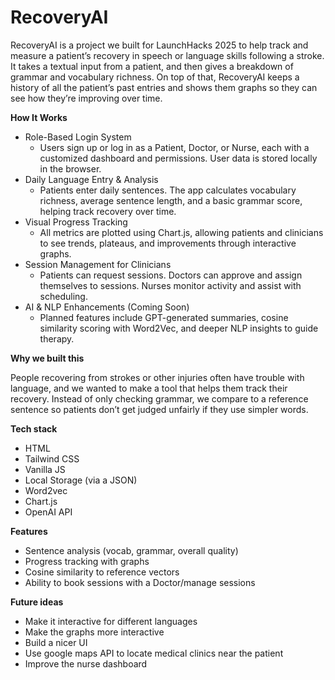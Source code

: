# RecoveryAI

RecoveryAI is a project we built for LaunchHacks 2025 to help track and measure a patient’s recovery in speech or language skills following a stroke. It takes a textual input from a patient, and then gives a breakdown of grammar and vocabulary richness.
On top of that, RecoveryAI keeps a history of all the patient’s past entries and shows them graphs so they can see how they’re improving over time.

**How It Works**

- Role-Based Login System
  - Users sign up or log in as a Patient, Doctor, or Nurse, each with a customized dashboard and permissions. User data is stored locally in the browser.
- Daily Language Entry & Analysis
  - Patients enter daily sentences. The app calculates vocabulary richness, average sentence length, and a basic grammar score, helping track recovery over time.
- Visual Progress Tracking
  - All metrics are plotted using Chart.js, allowing patients and clinicians to see trends, plateaus, and improvements through interactive graphs.
- Session Management for Clinicians
  - Patients can request sessions. Doctors can approve and assign themselves to sessions. Nurses monitor activity and assist with scheduling.
- AI & NLP Enhancements (Coming Soon)
  - Planned features include GPT-generated summaries, cosine similarity scoring with Word2Vec, and deeper NLP insights to guide therapy.

**Why we built this**

People recovering from strokes or other injuries often have trouble with language, and we wanted to make a tool that helps them track their recovery. Instead of only checking grammar, we compare to a reference sentence so patients don’t get judged unfairly if they use simpler words.

**Tech stack**

- HTML
- Tailwind CSS
- Vanilla JS
- Local Storage (via a JSON)
- Word2vec
- Chart.js
- OpenAI API


**Features**
  
- Sentence analysis (vocab, grammar, overall quality)
- Progress tracking with graphs
- Cosine similarity to reference vectors
- Ability to book sessions with a Doctor/manage sessions

**Future ideas**

- Make it interactive for different languages
- Make the graphs more interactive
- Build a nicer UI
- Use google maps API to locate medical clinics near the patient
- Improve the nurse dashboard
